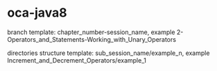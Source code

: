 # oca-java8

branch template:
chapter_number-session_name, example 2-Operators_and_Statements-Working_with_Unary_Operators

directories structure template:
sub_session_name/example_n, example Increment_and_Decrement_Operators/example_1
